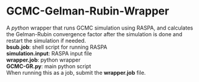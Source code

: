 # GCMC-Gelman-Rubin-Wrapper
A *python* wrapper that runs GCMC simulation using RASPA, and calculates the Gelman-Rubin convergence factor after the simulation is done and restart the simulation if needed.<br />
**bsub.job**: shell script for running RASPA<br />
**simulation.input**: RASPA input file<br />
**wrapper.job**: python wrapper<br />
**GCMC-GR.py**: main python script<br />
When running this as a job, submit the **wrapper.job** file.
